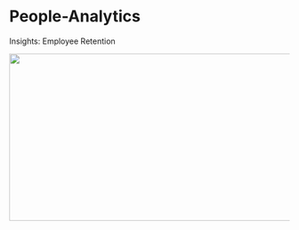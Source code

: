 # People-Analytics
Insights: Employee Retention


<img src = "people_img.png" width = "600" height = "300"> 
